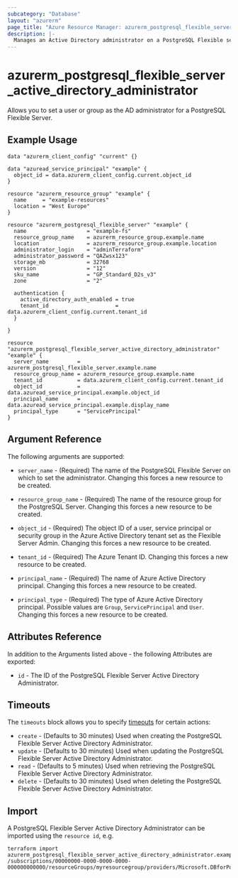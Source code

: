 ```yaml
---
subcategory: "Database"
layout: "azurerm"
page_title: "Azure Resource Manager: azurerm_postgresql_flexible_server_active_directory_administrator"
description: |-
  Manages an Active Directory administrator on a PostgreSQL Flexible server
---
```


# azurerm_postgresql_flexible_server_active_directory_administrator

Allows you to set a user or group as the AD administrator for a PostgreSQL Flexible Server.

## Example Usage

```hcl
data "azurerm_client_config" "current" {}

data "azuread_service_principal" "example" {
  object_id = data.azurerm_client_config.current.object_id
}

resource "azurerm_resource_group" "example" {
  name     = "example-resources"
  location = "West Europe"
}

resource "azurerm_postgresql_flexible_server" "example" {
  name                   = "example-fs"
  resource_group_name    = azurerm_resource_group.example.name
  location               = azurerm_resource_group.example.location
  administrator_login    = "adminTerraform"
  administrator_password = "QAZwsx123"
  storage_mb             = 32768
  version                = "12"
  sku_name               = "GP_Standard_D2s_v3"
  zone                   = "2"

  authentication {
    active_directory_auth_enabled = true
    tenant_id                     = data.azurerm_client_config.current.tenant_id
  }

}

resource "azurerm_postgresql_flexible_server_active_directory_administrator" "example" {
  server_name         = azurerm_postgresql_flexible_server.example.name
  resource_group_name = azurerm_resource_group.example.name
  tenant_id           = data.azurerm_client_config.current.tenant_id
  object_id           = data.azuread_service_principal.example.object_id
  principal_name      = data.azuread_service_principal.example.display_name
  principal_type      = "ServicePrincipal"
}
```

## Argument Reference

The following arguments are supported:

* `server_name` - (Required) The name of the PostgreSQL Flexible Server on which to set the administrator. Changing this forces a new resource to be created.

* `resource_group_name` - (Required) The name of the resource group for the PostgreSQL Server. Changing this forces a new resource to be created.

* `object_id` - (Required) The object ID of a user, service principal or security group in the Azure Active Directory tenant set as the Flexible Server Admin. Changing this forces a new resource to be created.

* `tenant_id` - (Required) The Azure Tenant ID. Changing this forces a new resource to be created.

* `principal_name` - (Required) The name of Azure Active Directory principal. Changing this forces a new resource to be created.

* `principal_type` - (Required) The type of Azure Active Directory principal. Possible values are `Group`, `ServicePrincipal` and `User`. Changing this forces a new resource to be created.

## Attributes Reference

In addition to the Arguments listed above - the following Attributes are exported:

* `id` - The ID of the PostgreSQL Flexible Server Active Directory Administrator.

## Timeouts

The `timeouts` block allows you to specify [timeouts](https://www.terraform.io/language/resources/syntax#operation-timeouts) for certain actions:

* `create` - (Defaults to 30 minutes) Used when creating the PostgreSQL Flexible Server Active Directory Administrator.
* `update` - (Defaults to 30 minutes) Used when updating the PostgreSQL Flexible Server Active Directory Administrator.
* `read` - (Defaults to 5 minutes) Used when retrieving the PostgreSQL Flexible Server Active Directory Administrator.
* `delete` - (Defaults to 30 minutes) Used when deleting the PostgreSQL Flexible Server Active Directory Administrator.

## Import

A PostgreSQL Flexible Server Active Directory Administrator can be imported using the `resource id`, e.g.

```shell
terraform import azurerm_postgresql_flexible_server_active_directory_administrator.example /subscriptions/00000000-0000-0000-0000-000000000000/resourceGroups/myresourcegroup/providers/Microsoft.DBforPostgreSQL/flexibleServers/myserver/administrators/objectId
```
